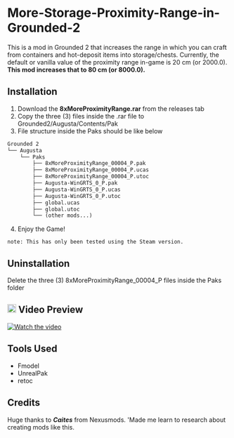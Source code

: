 # More-Storage-Proximity-Range-in-Grounded-2
This is a mod in Grounded 2 that increases the range in which you can craft from containers and hot-deposit items into storage/chests.
Currently, the default or vanilla value of the proximity range in-game is 20 cm (or 2000.0). **This mod increases that to 80 cm (or 8000.0).** 

## Installation
1. Download the **8xMoreProximityRange.rar** from the releases tab
2. Copy the three (3) files inside the .rar file to Grounded2/Augusta/Contents/Pak
3. File structure inside the Paks should be like below

```md
Grounded 2
└── Augusta
    └── Paks
	    ├── 8xMoreProximityRange_00004_P.pak
	    ├── 8xMoreProximityRange_00004_P.ucas
	    ├── 8xMoreProximityRange_00004_P.utoc
	    ├── Augusta-WinGRTS_0_P.pak
	    ├── Augusta-WinGRTS_0_P.ucas
	    ├── Augusta-WinGRTS_0_P.utoc
	    ├── global.ucas
	    ├── global.utoc
	    └── (other mods...)
```

4. Enjoy the Game!

```
note: This has only been tested using the Steam version.
```
## Uninstallation
Delete the three (3) 8xMoreProximityRange_00004_P files inside the Paks folder

## <img src="[https://raw.githubusercontent.com/CLorant/readme-social-icons/refs/heads/main/large/filled/youtube.svg](https://raw.githubusercontent.com/CLorant/readme-social-icons/refs/heads/main/medium/filled/youtube.svg)" alt="youtube" width="20" height="20"/> Video Preview 
[![Watch the video](https://img.youtube.com/vi/bSR_eucOgYA/0.jpg)](https://www.youtube.com/watch?v=bSR_eucOgYA)

## Tools Used
- Fmodel
- UnrealPak
- retoc

## Credits
Huge thanks to ***Caites*** from Nexusmods. 'Made me learn to research about creating mods like this. 
